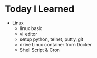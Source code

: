 # Today I Learned

- Linux
  - linux basic
  - vi editor
  - setup python, telnet, putty, git
  - drive Linux container from Docker
  - Shell Script & Cron
